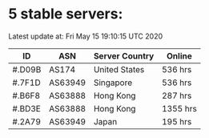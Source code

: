 # 5 stable servers:

Latest update at: Fri May 15 19:10:15 UTC 2020

| ID | ASN | Server Country | Online |
| -- | --- | -------------- | ------ |
| #.D09B | AS174 | United States | 536 hrs |
| #.7F1D | AS63949 | Singapore | 536 hrs |
| #.B6F8 | AS63888 | Hong Kong | 287 hrs |
| #.BD3E | AS63888 | Hong Kong | 1355 hrs |
| #.2A79 | AS63949 | Japan | 195 hrs |

